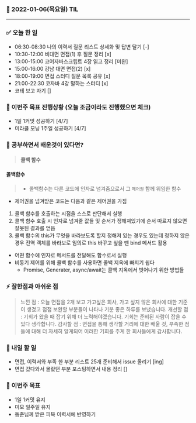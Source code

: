 ### 📆 2022-01-06(목요일) TIL

---

### ✅ 오늘 한 일

- 06:30-08:30 나의 이력서 질문 리스트 상세화 및 답변 달기 [-]
- 10:30-12:00 비대면 면접(1) 후 질문 정리 [x]
- 13:00-15:00 코어자바스크립트 4장 읽고 정리 [미완]
- 15:00-16:00 강남 대면 면접(2) [x]
- 18:00-19:00 면접 스터디 질문 목록 공유 [x]
- 21:00-22:30 코자바 4강 말하는 스터디 [x]
- 코테 보고 자기 []

### 🐎 이번주 목표 진행상황 (오늘 조금이라도 진행했으면 체크)

- 1일 1커밋 성공하기 [4/7]
- 미라클 모닝 1주일 성공하기 [4/7]

### 🤔 공부하면서 배운것이 있다면?

> #### 콜백 함수

#### 콜백함수

> - 콜백함수는 다른 코드에 인자로 넘겨줌으로서 그 `제어권` 함께 위임한 함수

- 제어권을 넘겨받은 코드는 다음과 같은 제어권을 가짐

1. 콜백 함수를 호출하는 시점을 스스로 판단해서 실행
2. 콜백 함수 호출 시 인자로 넘겨줄 값들 및 순서가 정해져있기에 순서 따르지 않으면 잘못된 결과를 얻음
3. 콜백 함수의 this가 무엇을 바라보도록 할지 정해져 있는 경우도 있는데 정하지 않은 경우 전역 객체를 바라보로 임의로 this 바꾸고 싶을 땐 bind 메서드 활용

- 어떤 함수에 인자로 메서드를 전달해도 함수로서 실행
- 비동기 제어를 위해 콜백 함수를 사용하면 콜백 지옥에 빠지기 쉽다
  - Promise, Generater, async/await는 콜백 지옥에서 벗어나기 위한 방법들

### ⚡ 잘한점과 아쉬운 점

> 느낀 점 : 오늘 면접을 2개 보고 가고싶은 회사, 가고 싶지 않은 회사에 대한 기준이 생겼고 점점 보완할 부분들이 나타나 기분 좋은 하루를 보냈습니다.
> 개선할 점 : 기회가 왔을 때 잡기 위해 더 노력해야겠습니다. 기회는 준비된 사람이 잡을 수 있다 생각합니다.
> 감사할 점 : 면접을 통해 생각할 거리에 대한 배울 것, 부족한 점들에 대해 더 자세히 알게되어 이러한 기회를 주게 한 회사들에게 감사합니다.

### 🚀 내일 할 일

- 면접, 이력서와 부족 한 부분 리스트 25개 준비해서 issue 올리기 [ing]
- 면접 갔다와서 몰랐던 부분 포스팅하면서 내용 정리 []

### 🎯 이번주 목표

- 1일 1커밋 유지
- 미모 일주일 유지
- 동준님께 받은 피븍 이력서에 반영하기
